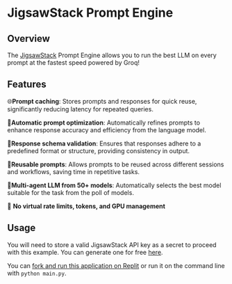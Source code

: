 # JigsawStack Prompt Engine

## Overview

The [JigsawStack](https://jigsawstack.com) Prompt Engine allows you to run the best LLM on every prompt at the fastest speed powered by Groq!


## Features

🌐**Prompt caching**: Stores prompts and responses for quick reuse, significantly reducing latency for repeated queries.

💬**Automatic prompt optimization**: Automatically refines prompts to enhance response accuracy and efficiency from the language model.

📄**Response schema validation**: Ensures that responses adhere to a predefined format or structure, providing consistency in output.

🔁**Reusable prompts**: Allows prompts to be reused across different sessions and workflows, saving time in repetitive tasks.

🧠**Multi-agent LLM from 50+ models**: Automatically selects the best model suitable for the task from the poll of models.

🚫 **No virtual rate limits, tokens, and GPU management**

## Usage

You will need to store a valid JigsawStack API key as a secret to proceed with this example. You can generate one for free [here](https://jigsawstact.com/dashboard).

You can [fork and run this application on Replit](https://replit.com/@jigsawStack/Run-Prompt-Engine-Direct) or run  it on the command line with `python main.py`.
